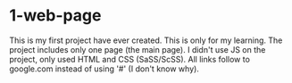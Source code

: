 # 1-web-page

This is my first project have ever created. This is only for my learning. The project includes only one page (the main page). I didn't use JS on the project, only used HTML and CSS (SaSS/ScSS). All links follow to google.com instead of using '#' (I don't know why).
